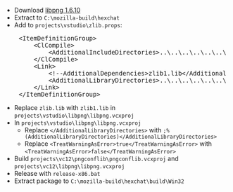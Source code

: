  * Download [libpng 1.6.10](ftp://ftp.simplesystems.org/pub/libpng/png/src/libpng16/libpng-1.6.10.tar.xz)
 * Extract to `C:\mozilla-build\hexchat`
 * Add to `projects\vstudio\zlib.props`:
<pre>
	&lt;ItemDefinitionGroup>
		&lt;ClCompile>
			&lt;AdditionalIncludeDirectories>..\..\..\..\..\..\gtk\$(Platform)\include&lt;/AdditionalIncludeDirectories>
		&lt;/ClCompile>
		&lt;Link>
			&lt;!--AdditionalDependencies>zlib1.lib&lt;/AdditionalDependencies-->
			&lt;AdditionalLibraryDirectories>..\..\..\..\..\..\gtk\$(Platform)\lib&lt;/AdditionalLibraryDirectories>
		&lt;/Link>
	&lt;/ItemDefinitionGroup>
</pre>
 * Replace `zlib.lib` with `zlib1.lib` in `projects\vstudio\libpng\libpng.vcxproj`
 * In `projects\vstudio\libpng\libpng.vcxproj`
    * Replace `</AdditionalLibraryDirectories>` with `;%(AdditionalLibraryDirectories)</AdditionalLibraryDirectories>`
    * Replace `<TreatWarningAsError>true</TreatWarningAsError>` with `<TreatWarningAsError>false</TreatWarningAsError>`
 * Build `projects\vc12\pngconflib\pngconflib.vcxproj` and `projects\vc12\libpng\libpng.vcxproj`
 * Release with `release-x86.bat`
 * Extract package to `C:\mozilla-build\hexchat\build\Win32`
